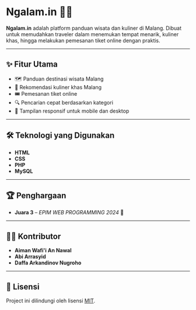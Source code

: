 # Ngalam.in 🌆🍜

**Ngalam.in** adalah platform panduan wisata dan kuliner di Malang.
Dibuat untuk memudahkan traveler dalam menemukan tempat menarik, kuliner khas, hingga melakukan pemesanan tiket online dengan praktis.

---

## ✨ Fitur Utama
- 🗺️ Panduan destinasi wisata Malang
- 🍲 Rekomendasi kuliner khas Malang
- 🎟️ Pemesanan tiket online
- 🔍 Pencarian cepat berdasarkan kategori
- 📱 Tampilan responsif untuk mobile dan desktop

---

## 🛠️ Teknologi yang Digunakan
- **HTML**
- **CSS**
- **PHP**
- **MySQL**

---

## 🏆 Penghargaan
- **Juara 3** – *EPIM WEB PROGRAMMING 2024* 🎉

---

## 👨‍💻 Kontributor

* **Aiman Wafi'i An Nawal**
* **Abi Arrasyid**
* **Daffa Arkandinov Nugroho**

---

## 📜 Lisensi

Project ini dilindungi oleh lisensi [MIT](./LICENSE).
